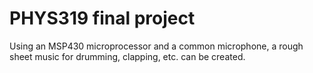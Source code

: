# PHYS319 final project

Using an MSP430 microprocessor and a common microphone, a rough sheet music for drumming, clapping, etc. can be created.
